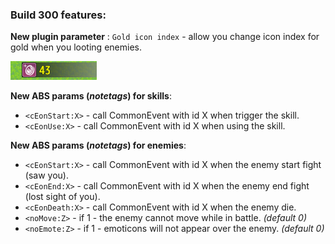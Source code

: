 ### Build 300 features:
**New plugin parameter** : `Gold icon index` - allow you change icon index for gold when
you looting enemies.

![image](https://github.com/KageDesu/TestRepo/blob/master/build300_goldIcon.png)

**New ABS params (*notetags*) for skills**:
- `<cEonStart:X>` - call CommonEvent with id X when trigger the skill.
- `<cEonUse:X>` - call CommonEvent with id X when using the skill.

**New ABS params (*notetags*) for enemies**:
- `<cEonStart:X>` - call CommonEvent with id X when the enemy start fight (saw you).
- `<cEonEnd:X>` - call CommonEvent with id X when the enemy end fight (lost sight of you).
- `<cEonDeath:X>` - call CommonEvent with id X when the enemy die.
- `<noMove:Z>` - if 1 - the enemy cannot move while in battle. *(default 0)*
- `<noEmote:Z>` - if 1 - emoticons will not appear over the enemy. *(default 0)*

